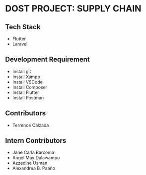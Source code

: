 # DOST PROJECT: SUPPLY CHAIN

## Tech Stack
- Flutter
- Laravel

## Development Requirement
- Install git
- Install Xampp
- Install VSCode
- Install Composer
- Install Flutter
- Install Postman

## Contributors
- Terrence Calzada

## Intern Contributors
- Jane Carla Barcoma
- Angel May Dalawampu
- Azzedine Usman
- Alexandrea B. Paaño
